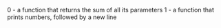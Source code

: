 0 - a function that returns the sum of all its parameters
1 - a function that prints numbers, followed by a new line
